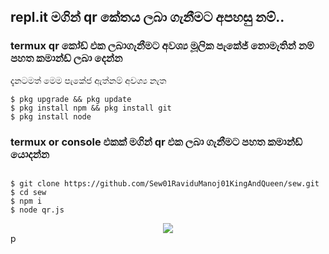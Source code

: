 ## repl.it මගින් qr කේතය ලබා ගැනීමට අපහසු නම්..
### termux qr කෝඩ් එක ලබාගැනීමට අවශ්‍ය මූලික පැකේජ් නොමැතින් නම් පහත කමාන්ඩ් ලබා දෙන්න
දැනටමත් මෙම පැකේජ ඇත්නම් අවශ්‍ය නැත


```
$ pkg upgrade && pkg update
$ pkg install npm && pkg install git
$ pkg install node
```


### termux or console  එකක් මගින් qr එක ලබා ගැනීමට පහත කමාන්ඩ් යොදන්න


```

$ git clone https://github.com/Sew01RaviduManoj01KingAndQueen/sew.git
$ cd sew
$ npm i
$ node qr.js

```

<div align="center">
<img src="https://github.com/Sew01RaviduManoj01KingAndQueen/imagehosting/blob/00aa7f2685f0114a2111f57149d8f0a27b2481c9/VID-20210724-WA0003.gif" />
  </div>p
</details>
